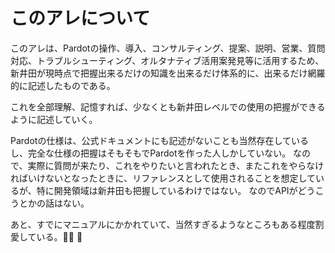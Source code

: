 # このアレについて

このアレは、Pardotの操作、導入、コンサルティング、提案、説明、営業、質問対応、トラブルシューティング、オルタナティブ活用案発見等に活用するため、新井田が現時点で把握出来るだけの知識を出来るだけ体系的に、出来るだけ網羅的に記述したものである。

これを全部理解、記憶すれば、少なくとも新井田レベルでの使用の把握ができるように記述していく。

Pardotの仕様は、公式ドキュメントにも記述がないことも当然存在しているし、完全な仕様の把握はそもそもでPardotを作った人しかしていない。
なので、実際に質問が来たり、これをやりたいと言われたとき、またこれをやらなければいけないとなったときに、リファレンスとして使用されることを想定しているが、特に開発領域は新井田も把握しているわけではない。
なのでAPIがどうこうとかの話はない。

あと、すでにマニュアルにかかれていて、当然すぎるようなところもある程度割愛している。

